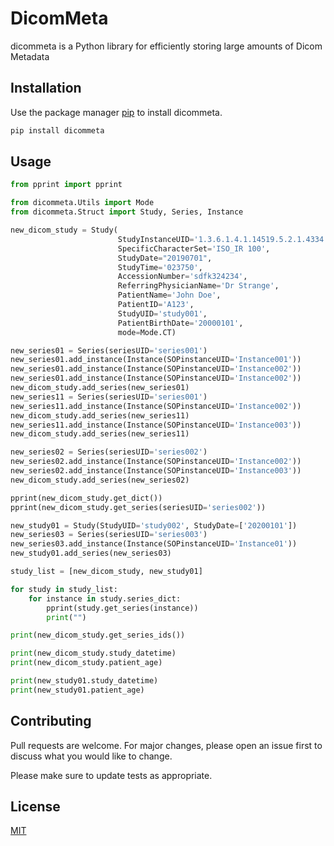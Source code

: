 # DicomMeta

dicommeta is a Python library for efficiently storing large amounts of Dicom Metadata

## Installation

Use the package manager [pip](https://pip.pypa.io/en/stable/) to install dicommeta.

```bash
pip install dicommeta
```

## Usage

```python
from pprint import pprint

from dicommeta.Utils import Mode
from dicommeta.Struct import Study, Series, Instance

new_dicom_study = Study(
                        StudyInstanceUID='1.3.6.1.4.1.14519.5.2.1.4334.1501.757929841898426427124434115918',
                        SpecificCharacterSet='ISO_IR 100',
                        StudyDate="20190701",
                        StudyTime='023750',
                        AccessionNumber='sdfk324234',
                        ReferringPhysicianName='Dr Strange',
                        PatientName='John Doe',
                        PatientID='A123',
                        StudyUID='study001',
                        PatientBirthDate='20000101',
                        mode=Mode.CT)

new_series01 = Series(seriesUID='series001')
new_series01.add_instance(Instance(SOPinstanceUID='Instance001'))
new_series01.add_instance(Instance(SOPinstanceUID='Instance002'))
new_series01.add_instance(Instance(SOPinstanceUID='Instance002'))
new_dicom_study.add_series(new_series01)
new_series11 = Series(seriesUID='series001')
new_series11.add_instance(Instance(SOPinstanceUID='Instance002'))
new_dicom_study.add_series(new_series11)
new_series11.add_instance(Instance(SOPinstanceUID='Instance003'))
new_dicom_study.add_series(new_series11)

new_series02 = Series(seriesUID='series002')
new_series02.add_instance(Instance(SOPinstanceUID='Instance002'))
new_series02.add_instance(Instance(SOPinstanceUID='Instance003'))
new_dicom_study.add_series(new_series02)

pprint(new_dicom_study.get_dict())
pprint(new_dicom_study.get_series(seriesUID='series002'))

new_study01 = Study(StudyUID='study002', StudyDate=['20200101'])
new_series03 = Series(seriesUID='series003')
new_series03.add_instance(Instance(SOPinstanceUID='Instance01'))
new_study01.add_series(new_series03)

study_list = [new_dicom_study, new_study01]

for study in study_list:
    for instance in study.series_dict:
        pprint(study.get_series(instance))
        print("")

print(new_dicom_study.get_series_ids())

print(new_dicom_study.study_datetime)
print(new_dicom_study.patient_age)

print(new_study01.study_datetime)
print(new_study01.patient_age)


```

## Contributing

Pull requests are welcome. For major changes, please open an issue first
to discuss what you would like to change.

Please make sure to update tests as appropriate.

## License

[MIT](https://choosealicense.com/licenses/mit/)